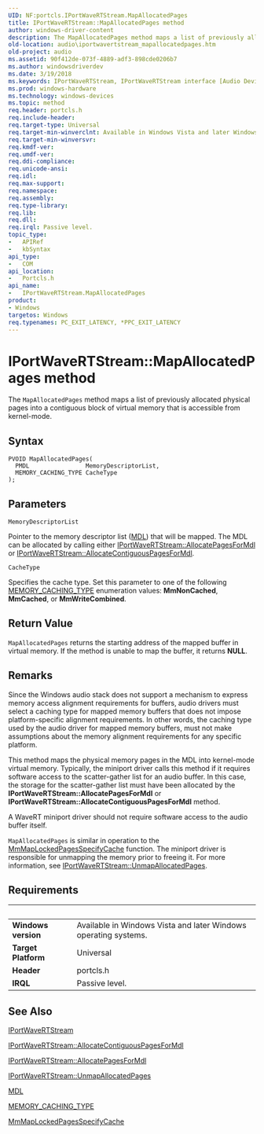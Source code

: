 ```yaml
---
UID: NF:portcls.IPortWaveRTStream.MapAllocatedPages
title: IPortWaveRTStream::MapAllocatedPages method
author: windows-driver-content
description: The MapAllocatedPages method maps a list of previously allocated physical pages into a contiguous block of virtual memory that is accessible from kernel-mode.
old-location: audio\iportwavertstream_mapallocatedpages.htm
old-project: audio
ms.assetid: 90f412de-073f-4889-adf3-898cde0206b7
ms.author: windowsdriverdev
ms.date: 3/19/2018
ms.keywords: IPortWaveRTStream, IPortWaveRTStream interface [Audio Devices], MapAllocatedPages method, IPortWaveRTStream::MapAllocatedPages, MapAllocatedPages method [Audio Devices], MapAllocatedPages method [Audio Devices], IPortWaveRTStream interface, MapAllocatedPages,IPortWaveRTStream.MapAllocatedPages, audio.iportwavertstream_mapallocatedpages, audmp-routines_914e2039-e45b-44c5-8b29-0bcc6da901c3.xml, portcls/IPortWaveRTStream::MapAllocatedPages
ms.prod: windows-hardware
ms.technology: windows-devices
ms.topic: method
req.header: portcls.h
req.include-header: 
req.target-type: Universal
req.target-min-winverclnt: Available in Windows Vista and later Windows operating systems.
req.target-min-winversvr: 
req.kmdf-ver: 
req.umdf-ver: 
req.ddi-compliance: 
req.unicode-ansi: 
req.idl: 
req.max-support: 
req.namespace: 
req.assembly: 
req.type-library: 
req.lib: 
req.dll: 
req.irql: Passive level.
topic_type:
-	APIRef
-	kbSyntax
api_type:
-	COM
api_location:
-	Portcls.h
api_name:
-	IPortWaveRTStream.MapAllocatedPages
product:
- Windows
targetos: Windows
req.typenames: PC_EXIT_LATENCY, *PPC_EXIT_LATENCY
---
```



# IPortWaveRTStream::MapAllocatedPages method
The <code>MapAllocatedPages</code> method maps a list of previously allocated physical pages into a contiguous block of virtual memory that is accessible from kernel-mode.

## Syntax

```
PVOID MapAllocatedPages(
  PMDL                MemoryDescriptorList,
  MEMORY_CACHING_TYPE CacheType
);
```

## Parameters

`MemoryDescriptorList`

Pointer to the memory descriptor list (<a href="https://msdn.microsoft.com/library/windows/hardware/ff554414">MDL</a>) that will be mapped. The MDL can be allocated by calling either <a href="https://msdn.microsoft.com/44839b9e-f206-49e6-a9f6-14e79d1e0ae2">IPortWaveRTStream::AllocatePagesForMdl </a> or <a href="https://msdn.microsoft.com/library/windows/hardware/ff536924">IPortWaveRTStream::AllocateContiguousPagesForMdl</a>.

`CacheType`

Specifies the cache type. Set this parameter to one of the following <a href="https://msdn.microsoft.com/library/windows/hardware/ff554430">MEMORY_CACHING_TYPE</a> enumeration values: <b>MmNonCached</b>, <b>MmCached</b>, or <b>MmWriteCombined</b>.


## Return Value

<code>MapAllocatedPages</code> returns the starting address of the mapped buffer in virtual memory. If the method is unable to map the buffer, it returns <b>NULL</b>.

## Remarks

Since the Windows audio stack does not support a mechanism to express memory access alignment requirements for buffers, audio drivers must select a caching type for mapped memory buffers that does not impose platform-specific alignment requirements. In other words, the caching type used by the audio driver for mapped memory buffers, must not make assumptions about the memory alignment requirements for any specific platform.

This method maps the physical memory pages in the MDL  into kernel-mode virtual memory. Typically, the miniport driver calls this method if it requires software access to the scatter-gather list for an audio buffer. In this case, the storage for the scatter-gather list must have been allocated by the <b>IPortWaveRTStream::AllocatePagesForMdl</b> or <b>IPortWaveRTStream::AllocateContiguousPagesForMdl</b> method. 

A WaveRT miniport driver should not require software access to the audio buffer itself.

<code>MapAllocatedPages</code> is similar in operation to the <a href="https://msdn.microsoft.com/library/windows/hardware/ff554629">MmMapLockedPagesSpecifyCache</a> function. The miniport driver is responsible for unmapping the memory prior to freeing it. For more information, see <a href="https://msdn.microsoft.com/library/windows/hardware/ff536934">IPortWaveRTStream::UnmapAllocatedPages</a>.

## Requirements
| &nbsp; | &nbsp; |
| ---- |:---- |
| **Windows version** | Available in Windows Vista and later Windows operating systems.  |
| **Target Platform** | Universal |
| **Header** | portcls.h |
| **IRQL** | Passive level. |

## See Also

<a href="https://msdn.microsoft.com/library/windows/hardware/ff536922">IPortWaveRTStream</a>



<a href="https://msdn.microsoft.com/library/windows/hardware/ff536924">IPortWaveRTStream::AllocateContiguousPagesForMdl</a>



<a href="https://msdn.microsoft.com/library/windows/hardware/ff536925">IPortWaveRTStream::AllocatePagesForMdl</a>



<a href="https://msdn.microsoft.com/library/windows/hardware/ff536934">IPortWaveRTStream::UnmapAllocatedPages</a>



<a href="https://msdn.microsoft.com/library/windows/hardware/ff554414">MDL</a>



<a href="https://msdn.microsoft.com/library/windows/hardware/ff554430">MEMORY_CACHING_TYPE</a>



<a href="https://msdn.microsoft.com/library/windows/hardware/ff554629">MmMapLockedPagesSpecifyCache</a>
